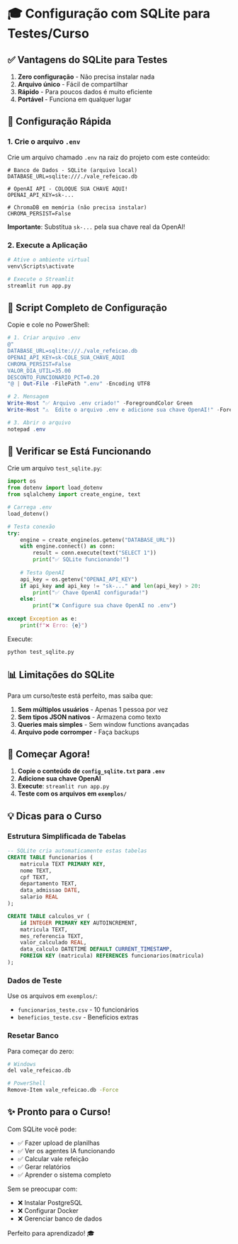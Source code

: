 # 🎓 Configuração com SQLite para Testes/Curso

## ✅ Vantagens do SQLite para Testes

1. **Zero configuração** - Não precisa instalar nada
2. **Arquivo único** - Fácil de compartilhar
3. **Rápido** - Para poucos dados é muito eficiente
4. **Portável** - Funciona em qualquer lugar

## 🚀 Configuração Rápida

### 1. Crie o arquivo `.env`

Crie um arquivo chamado `.env` na raiz do projeto com este conteúdo:

```env
# Banco de Dados - SQLite (arquivo local)
DATABASE_URL=sqlite:///./vale_refeicao.db

# OpenAI API - COLOQUE SUA CHAVE AQUI!
OPENAI_API_KEY=sk-...

# ChromaDB em memória (não precisa instalar)
CHROMA_PERSIST=False
```

**Importante**: Substitua `sk-...` pela sua chave real da OpenAI!

### 2. Execute a Aplicação

```bash
# Ative o ambiente virtual
venv\Scripts\activate

# Execute o Streamlit
streamlit run app.py
```

## 📝 Script Completo de Configuração

Copie e cole no PowerShell:

```powershell
# 1. Criar arquivo .env
@"
DATABASE_URL=sqlite:///./vale_refeicao.db
OPENAI_API_KEY=sk-COLE_SUA_CHAVE_AQUI
CHROMA_PERSIST=False
VALOR_DIA_UTIL=35.00
DESCONTO_FUNCIONARIO_PCT=0.20
"@ | Out-File -FilePath ".env" -Encoding UTF8

# 2. Mensagem
Write-Host "✅ Arquivo .env criado!" -ForegroundColor Green
Write-Host "⚠️  Edite o arquivo .env e adicione sua chave OpenAI!" -ForegroundColor Yellow

# 3. Abrir o arquivo
notepad .env
```

## 🔧 Verificar se Está Funcionando

Crie um arquivo `test_sqlite.py`:

```python
import os
from dotenv import load_dotenv
from sqlalchemy import create_engine, text

# Carrega .env
load_dotenv()

# Testa conexão
try:
    engine = create_engine(os.getenv("DATABASE_URL"))
    with engine.connect() as conn:
        result = conn.execute(text("SELECT 1"))
        print("✅ SQLite funcionando!")
        
    # Testa OpenAI
    api_key = os.getenv("OPENAI_API_KEY")
    if api_key and api_key != "sk-..." and len(api_key) > 20:
        print("✅ Chave OpenAI configurada!")
    else:
        print("❌ Configure sua chave OpenAI no .env")
        
except Exception as e:
    print(f"❌ Erro: {e}")
```

Execute:
```bash
python test_sqlite.py
```

## 📊 Limitações do SQLite

Para um curso/teste está perfeito, mas saiba que:

1. **Sem múltiplos usuários** - Apenas 1 pessoa por vez
2. **Sem tipos JSON nativos** - Armazena como texto
3. **Queries mais simples** - Sem window functions avançadas
4. **Arquivo pode corromper** - Faça backups

## 🎯 Começar Agora!

1. **Copie o conteúdo de `config_sqlite.txt` para `.env`**
2. **Adicione sua chave OpenAI**
3. **Execute**: `streamlit run app.py`
4. **Teste com os arquivos em `exemplos/`**

## 💡 Dicas para o Curso

### Estrutura Simplificada de Tabelas

```sql
-- SQLite cria automaticamente estas tabelas
CREATE TABLE funcionarios (
    matricula TEXT PRIMARY KEY,
    nome TEXT,
    cpf TEXT,
    departamento TEXT,
    data_admissao DATE,
    salario REAL
);

CREATE TABLE calculos_vr (
    id INTEGER PRIMARY KEY AUTOINCREMENT,
    matricula TEXT,
    mes_referencia TEXT,
    valor_calculado REAL,
    data_calculo DATETIME DEFAULT CURRENT_TIMESTAMP,
    FOREIGN KEY (matricula) REFERENCES funcionarios(matricula)
);
```

### Dados de Teste

Use os arquivos em `exemplos/`:
- `funcionarios_teste.csv` - 10 funcionários
- `beneficios_teste.csv` - Benefícios extras

### Resetar Banco

Para começar do zero:
```bash
# Windows
del vale_refeicao.db

# PowerShell
Remove-Item vale_refeicao.db -Force
```

## ✨ Pronto para o Curso!

Com SQLite você pode:
- ✅ Fazer upload de planilhas
- ✅ Ver os agentes IA funcionando
- ✅ Calcular vale refeição
- ✅ Gerar relatórios
- ✅ Aprender o sistema completo

Sem se preocupar com:
- ❌ Instalar PostgreSQL
- ❌ Configurar Docker
- ❌ Gerenciar banco de dados

Perfeito para aprendizado! 🎓
